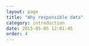 ```yaml
---
layout: page
title: "Why responsible data"
category: introduction
date: 2015-05-05 12:01:45
order: 4
---
```

